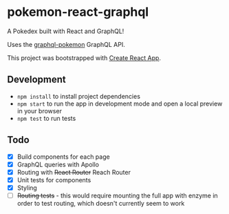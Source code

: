 # pokemon-react-graphql

A Pokedex built with React and GraphQL!

Uses the [graphql-pokemon](https://graphql-pokemon.now.sh/graphql) GraphQL API.

This project was bootstrapped with [Create React App](https://github.com/facebook/create-react-app).

## Development

- `npm install` to install project dependencies
- `npm start` to run the app in development mode and open a local preview in your browser
- `npm test` to run tests

## Todo

- [x] Build components for each page
- [x] GraphQL queries with Apollo
- [x] Routing with ~~React Router~~ Reach Router
- [x] Unit tests for components
- [x] Styling
- [ ] ~~Routing tests~~ - this would require mounting the full app with enzyme in order to test routing, which doesn't currently seem to work
